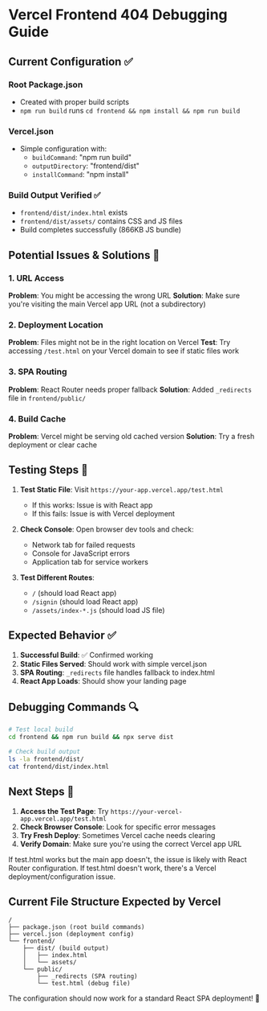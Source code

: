 # Vercel Frontend 404 Debugging Guide

## Current Configuration ✅

### Root Package.json

- Created with proper build scripts
- `npm run build` runs `cd frontend && npm install && npm run build`

### Vercel.json

- Simple configuration with:
  - `buildCommand`: "npm run build"
  - `outputDirectory`: "frontend/dist"
  - `installCommand`: "npm install"

### Build Output Verified ✅

- `frontend/dist/index.html` exists
- `frontend/dist/assets/` contains CSS and JS files
- Build completes successfully (866KB JS bundle)

## Potential Issues & Solutions 🔧

### 1. **URL Access**

**Problem**: You might be accessing the wrong URL
**Solution**: Make sure you're visiting the main Vercel app URL (not a subdirectory)

### 2. **Deployment Location**

**Problem**: Files might not be in the right location on Vercel
**Test**: Try accessing `/test.html` on your Vercel domain to see if static files work

### 3. **SPA Routing**

**Problem**: React Router needs proper fallback
**Solution**: Added `_redirects` file in `frontend/public/`

### 4. **Build Cache**

**Problem**: Vercel might be serving old cached version
**Solution**: Try a fresh deployment or clear cache

## Testing Steps 🧪

1. **Test Static File**: Visit `https://your-app.vercel.app/test.html`

   - If this works: Issue is with React app
   - If this fails: Issue is with Vercel deployment

2. **Check Console**: Open browser dev tools and check:

   - Network tab for failed requests
   - Console for JavaScript errors
   - Application tab for service workers

3. **Test Different Routes**:
   - `/` (should load React app)
   - `/signin` (should load React app)
   - `/assets/index-*.js` (should load JS file)

## Expected Behavior ✅

1. **Successful Build**: ✅ Confirmed working
2. **Static Files Served**: Should work with simple vercel.json
3. **SPA Routing**: `_redirects` file handles fallback to index.html
4. **React App Loads**: Should show your landing page

## Debugging Commands 🔍

```bash
# Test local build
cd frontend && npm run build && npx serve dist

# Check build output
ls -la frontend/dist/
cat frontend/dist/index.html
```

## Next Steps 🎯

1. **Access the Test Page**: Try `https://your-vercel-app.vercel.app/test.html`
2. **Check Browser Console**: Look for specific error messages
3. **Try Fresh Deploy**: Sometimes Vercel cache needs clearing
4. **Verify Domain**: Make sure you're using the correct Vercel app URL

If test.html works but the main app doesn't, the issue is likely with React Router configuration.
If test.html doesn't work, there's a Vercel deployment/configuration issue.

## Current File Structure Expected by Vercel

```
/
├── package.json (root build commands)
├── vercel.json (deployment config)
└── frontend/
    ├── dist/ (build output)
    │   ├── index.html
    │   └── assets/
    └── public/
        ├── _redirects (SPA routing)
        └── test.html (debug file)
```

The configuration should now work for a standard React SPA deployment! 🚀
